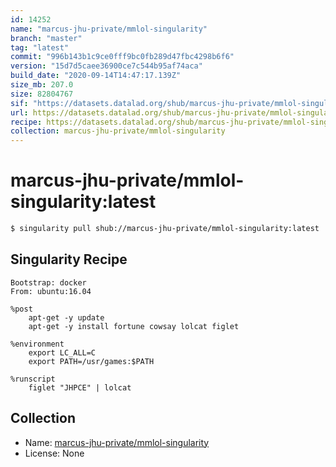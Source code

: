 ```yaml
---
id: 14252
name: "marcus-jhu-private/mmlol-singularity"
branch: "master"
tag: "latest"
commit: "996b143b1c9ce0fff9bc0fb289d47fbc4298b6f6"
version: "15d7d5caee36900ce7c544b95af74aca"
build_date: "2020-09-14T14:47:17.139Z"
size_mb: 207.0
size: 82804767
sif: "https://datasets.datalad.org/shub/marcus-jhu-private/mmlol-singularity/latest/2020-09-14-996b143b-15d7d5ca/15d7d5caee36900ce7c544b95af74aca.sif"
url: https://datasets.datalad.org/shub/marcus-jhu-private/mmlol-singularity/latest/2020-09-14-996b143b-15d7d5ca/
recipe: https://datasets.datalad.org/shub/marcus-jhu-private/mmlol-singularity/latest/2020-09-14-996b143b-15d7d5ca/Singularity
collection: marcus-jhu-private/mmlol-singularity
---
```


# marcus-jhu-private/mmlol-singularity:latest

```bash
$ singularity pull shub://marcus-jhu-private/mmlol-singularity:latest
```

## Singularity Recipe

```singularity
Bootstrap: docker
From: ubuntu:16.04

%post
    apt-get -y update
    apt-get -y install fortune cowsay lolcat figlet

%environment
    export LC_ALL=C
    export PATH=/usr/games:$PATH

%runscript
    figlet "JHPCE" | lolcat
```

## Collection

 - Name: [marcus-jhu-private/mmlol-singularity](https://github.com/marcus-jhu-private/mmlol-singularity)
 - License: None

